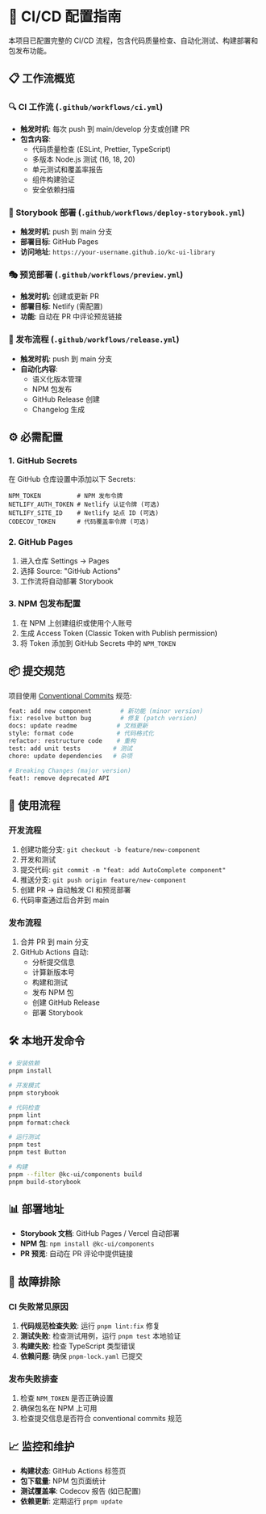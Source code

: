 # 🚀 CI/CD 配置指南

本项目已配置完整的 CI/CD 流程，包含代码质量检查、自动化测试、构建部署和包发布功能。

## 📋 工作流概览

### 🔍 CI 工作流 (`.github/workflows/ci.yml`)

- **触发时机**: 每次 push 到 main/develop 分支或创建 PR
- **包含内容**:
  - 代码质量检查 (ESLint, Prettier, TypeScript)
  - 多版本 Node.js 测试 (16, 18, 20)
  - 单元测试和覆盖率报告
  - 组件构建验证
  - 安全依赖扫描

### 📖 Storybook 部署 (`.github/workflows/deploy-storybook.yml`)

- **触发时机**: push 到 main 分支
- **部署目标**: GitHub Pages
- **访问地址**: `https://your-username.github.io/kc-ui-library`

### 🎭 预览部署 (`.github/workflows/preview.yml`)

- **触发时机**: 创建或更新 PR
- **部署目标**: Netlify (需配置)
- **功能**: 自动在 PR 中评论预览链接

### 🚀 发布流程 (`.github/workflows/release.yml`)

- **触发时机**: push 到 main 分支
- **自动化内容**:
  - 语义化版本管理
  - NPM 包发布
  - GitHub Release 创建
  - Changelog 生成

## ⚙️ 必需配置

### 1. GitHub Secrets

在 GitHub 仓库设置中添加以下 Secrets:

```
NPM_TOKEN          # NPM 发布令牌
NETLIFY_AUTH_TOKEN # Netlify 认证令牌 (可选)
NETLIFY_SITE_ID    # Netlify 站点 ID (可选)
CODECOV_TOKEN      # 代码覆盖率令牌 (可选)
```

### 2. GitHub Pages

1. 进入仓库 Settings → Pages
2. 选择 Source: "GitHub Actions"
3. 工作流将自动部署 Storybook

### 3. NPM 包发布配置

1. 在 NPM 上创建组织或使用个人账号
2. 生成 Access Token (Classic Token with Publish permission)
3. 将 Token 添加到 GitHub Secrets 中的 `NPM_TOKEN`

## 📦 提交规范

项目使用 [Conventional Commits](https://www.conventionalcommits.org/) 规范:

```bash
feat: add new component        # 新功能 (minor version)
fix: resolve button bug        # 修复 (patch version)
docs: update readme           # 文档更新
style: format code            # 代码格式化
refactor: restructure code    # 重构
test: add unit tests         # 测试
chore: update dependencies   # 杂项

# Breaking Changes (major version)
feat!: remove deprecated API
```

## 🎯 使用流程

### 开发流程

1. 创建功能分支: `git checkout -b feature/new-component`
2. 开发和测试
3. 提交代码: `git commit -m "feat: add AutoComplete component"`
4. 推送分支: `git push origin feature/new-component`
5. 创建 PR → 自动触发 CI 和预览部署
6. 代码审查通过后合并到 main

### 发布流程

1. 合并 PR 到 main 分支
2. GitHub Actions 自动:
   - 分析提交信息
   - 计算新版本号
   - 构建和测试
   - 发布 NPM 包
   - 创建 GitHub Release
   - 部署 Storybook

## 🛠 本地开发命令

```bash
# 安装依赖
pnpm install

# 开发模式
pnpm storybook

# 代码检查
pnpm lint
pnpm format:check

# 运行测试
pnpm test
pnpm test Button

# 构建
pnpm --filter @kc-ui/components build
pnpm build-storybook
```

## 📊 部署地址

- **Storybook 文档**: GitHub Pages / Vercel 自动部署
- **NPM 包**: `npm install @kc-ui/components`
- **PR 预览**: 自动在 PR 评论中提供链接

## 🔧 故障排除

### CI 失败常见原因

1. **代码规范检查失败**: 运行 `pnpm lint:fix` 修复
2. **测试失败**: 检查测试用例，运行 `pnpm test` 本地验证
3. **构建失败**: 检查 TypeScript 类型错误
4. **依赖问题**: 确保 `pnpm-lock.yaml` 已提交

### 发布失败排查

1. 检查 `NPM_TOKEN` 是否正确设置
2. 确保包名在 NPM 上可用
3. 检查提交信息是否符合 conventional commits 规范

## 📈 监控和维护

- **构建状态**: GitHub Actions 标签页
- **包下载量**: NPM 包页面统计
- **测试覆盖率**: Codecov 报告 (如已配置)
- **依赖更新**: 定期运行 `pnpm update`
